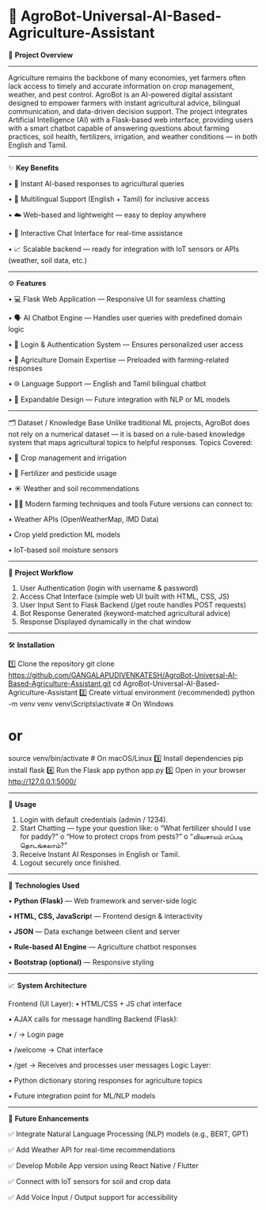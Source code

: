 # 🌾 AgroBot-Universal-AI-Based-Agriculture-Assistant

🔹 **Project Overview**
_______________________________________________________________________________________________________________________________________________________________

Agriculture remains the backbone of many economies, yet farmers often lack access to timely and accurate information on crop management, weather, and pest control.
AgroBot is an AI-powered digital assistant designed to empower farmers with instant agricultural advice, bilingual communication, and data-driven decision support.
The project integrates Artificial Intelligence (AI) with a Flask-based web interface, providing users with a smart chatbot capable of answering questions about farming practices, soil health, fertilizers, irrigation, and weather conditions — in both English and Tamil.
________________________________________________________________________________________________________________________________________________________________

✨ **Key Benefits**

• 🤖 Instant AI-based responses to agricultural queries

• 🌱 Multilingual Support (English + Tamil) for inclusive access

• ☁️ Web-based and lightweight — easy to deploy anywhere

• 💬 Interactive Chat Interface for real-time assistance

• 📈 Scalable backend — ready for integration with IoT sensors or APIs (weather, soil data, etc.)
________________________________________________________________________________________________________________________________________________________________

⚙️ **Features**

• 💻 Flask Web Application — Responsive UI for seamless chatting

• 🗣️ AI Chatbot Engine — Handles user queries with predefined domain logic

• 🔐 Login & Authentication System — Ensures personalized user access

• 🌾 Agriculture Domain Expertise — Preloaded with farming-related responses

• 🌐 Language Support — English and Tamil bilingual chatbot

• 🧠 Expandable Design — Future integration with NLP or ML models
_______________________________________________________________________________________________________________________________________________________________

🗂️ Dataset / Knowledge Base
Unlike traditional ML projects, AgroBot does not rely on a numerical dataset — it is based on a rule-based knowledge system that maps agricultural topics to helpful responses.
Topics Covered:

•	🌾 Crop management and irrigation

•	🌱 Fertilizer and pesticide usage

•	☀️ Weather and soil recommendations

•	🧑‍🌾 Modern farming techniques and tools
Future versions can connect to:

• Weather APIs (OpenWeatherMap, IMD Data)

• Crop yield prediction ML models

• IoT-based soil moisture sensors
________________________________________________________________________________________________________________________________________________________________

🧩 **Project Workflow**

1.	User Authentication (login with username & password)
2.	Access Chat Interface (simple web UI built with HTML, CSS, JS)
3.	User Input Sent to Flask Backend (/get route handles POST requests)
4.	Bot Response Generated (keyword-matched agricultural advice)
5.	Response Displayed dynamically in the chat window
________________________________________________________________________________________________________________________________________________________________

🛠 **Installation**

1️⃣ Clone the repository
git clone https://github.com/GANGALAPUDIVENKATESH/AgroBot-Universal-AI-Based-Agriculture-Assistant.git
cd AgroBot-Universal-AI-Based-Agriculture-Assistant
2️⃣ Create virtual environment (recommended)
python -m venv venv
venv\Scripts\activate    # On Windows
# or
source venv/bin/activate  # On macOS/Linux
3️⃣ Install dependencies
pip install flask
4️⃣ Run the Flask app
python app.py
5️⃣ Open in your browser
http://127.0.0.1:5000/
________________________________________________________________________________________________________________________________________________________________

💬 **Usage**

1.	Login with default credentials (admin / 1234).
2.	Start Chatting — type your question like:
o	“What fertilizer should I use for paddy?”
o	“How to protect crops from pests?”
o	“விவசாயம் எப்படி தொடங்கலாம்?”
3.	Receive Instant AI Responses in English or Tamil.
4.	Logout securely once finished.
________________________________________________________________________________________________________________________________________________________________
🚀 **Technologies Used**

• **Python (Flask)** — Web framework and server-side logic

• **HTML, CSS, JavaScrip**t — Frontend design & interactivity

• **JSON** — Data exchange between client and server

• **Rule-based AI Engine** — Agriculture chatbot responses

• **Bootstrap (optional)** — Responsive styling
__________________________________________________________________________________________________________________________________________________________________

📈 **System Architecture**

Frontend (UI Layer):
•	HTML/CSS + JS chat interface

•	AJAX calls for message handling
Backend (Flask):

•	/ → Login page

•	/welcome → Chat interface

•	/get → Receives and processes user messages
Logic Layer:

•	Python dictionary storing responses for agriculture topics

•	Future integration point for ML/NLP models
________________________________________________________________________________________________________________________________________________________________

🧠 **Future Enhancements**

✅ Integrate Natural Language Processing (NLP) models (e.g., BERT, GPT)

✅ Add Weather API for real-time recommendations

✅ Develop Mobile App version using React Native / Flutter

✅ Connect with IoT sensors for soil and crop data

✅ Add Voice Input / Output support for accessibility
